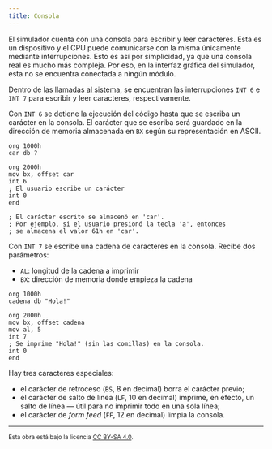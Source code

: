 ```yaml
---
title: Consola
---
```


El simulador cuenta con una consola para escribir y leer caracteres. Esta es un dispositivo y el CPU puede comunicarse con la misma únicamente mediante interrupciones. Esto es así por simplicidad, ya que una consola real es mucho más compleja. Por eso, en la interfaz gráfica del simulador, esta no se encuentra conectada a ningún módulo.

Dentro de las [llamadas al sistema](/docs/cpu/#llamadas-al-sistema), se encuentran las interrupciones `INT 6` e `INT 7` para escribir y leer caracteres, respectivamente.

Con `INT 6` se detiene la ejecución del código hasta que se escriba un carácter en la consola. El carácter que se escriba será guardado en la dirección de memoria almacenada en `BX` según su representación en ASCII.

```vonsim
org 1000h
car db ?

org 2000h
mov bx, offset car
int 6
; El usuario escribe un carácter
int 0
end

; El carácter escrito se almacenó en 'car'.
; Por ejemplo, si el usuario presionó la tecla 'a', entonces
; se almacena el valor 61h en 'car'.
```

Con `INT 7` se escribe una cadena de caracteres en la consola. Recibe dos parámetros:

- `AL`: longitud de la cadena a imprimir
- `BX`: dirección de memoria donde empieza la cadena

```vonsim
org 1000h
cadena db "Hola!"

org 2000h
mov bx, offset cadena
mov al, 5
int 7
; Se imprime "Hola!" (sin las comillas) en la consola.
int 0
end
```

Hay tres caracteres especiales:

- el carácter de retroceso (`BS`, 8 en decimal) borra el carácter previo;
- el carácter de salto de línea (`LF`, 10 en decimal) imprime, en efecto, un salto de línea — útil para no imprimir todo en una sola línea;
- el carácter de _form feed_ (`FF`, 12 en decimal) limpia la consola.

---

<small>Esta obra está bajo la licencia <a target="_blank" rel="license noopener noreferrer" href="http://creativecommons.org/licenses/by-sa/4.0/">CC BY-SA 4.0</a>.</small>
